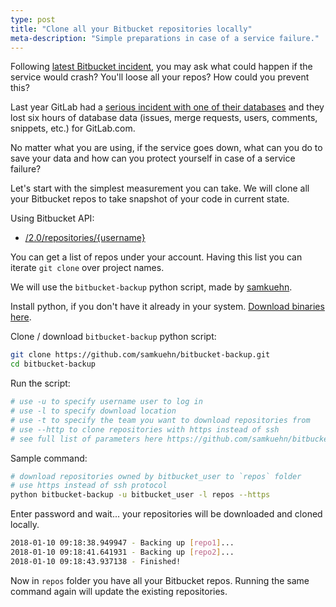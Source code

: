 ```yaml
---
type: post
title: "Clone all your Bitbucket repositories locally"
meta-description: "Simple preparations in case of a service failure."
---
```


Following [latest Bitbucket incident](https://status.bitbucket.org/incidents/z029156p1svh), you may ask what could happen if the service would crash? You'll loose all your repos? How could you prevent this?

Last year GitLab had a [serious incident with one of their databases](https://about.gitlab.com/2017/02/01/gitlab-dot-com-database-incident/) and they lost six hours of database data (issues, merge requests, users, comments, snippets, etc.) for GitLab.com.

No matter what you are using, if the service goes down, what can you do to save your data and how can you protect yourself in case of a service failure?

Let's start with the simplest measurement you can take. We will clone all your Bitbucket repos to take snapshot of your code in current state.

Using Bitbucket API:
 * [/2.0/repositories/{username}](https://developer.atlassian.com/bitbucket/api/2/reference/resource/repositories/%7Busername%7D)

You can get a list of repos under your account. Having this list you can iterate `git clone` over project names.

We will use the `bitbucket-backup` python script, made by [samkuehn](https://github.com/samkuehn/bitbucket-backup).

Install python, if you don't have it already in your system. [Download binaries here](https://www.python.org/downloads/).

Clone / download `bitbucket-backup` python script:
```bash
git clone https://github.com/samkuehn/bitbucket-backup.git
cd bitbucket-backup
```
Run the script:
```bash
# use -u to specify username user to log in
# use -l to specify download location
# use -t to specify the team you want to download repositories from
# use --http to clone repositories with https instead of ssh
# see full list of parameters here https://github.com/samkuehn/bitbucket-backup/blob/master/README.md#quickstart
```

Sample command:
```bash
# download repositories owned by bitbucket_user to `repos` folder
# use https instead of ssh protocol
python bitbucket-backup -u bitbucket_user -l repos --https
```

Enter password and wait... your repositories will be downloaded and cloned locally.

```bash
2018-01-10 09:18:38.949947 - Backing up [repo1]...
2018-01-10 09:18:41.641931 - Backing up [repo2]...
2018-01-10 09:18:43.937138 - Finished!
```

Now in `repos` folder you have all your Bitbucket repos. Running the same command again will update the existing repositories.
